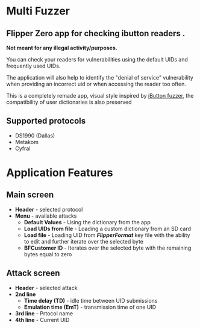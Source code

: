# Multi Fuzzer
## Flipper Zero app for checking ibutton readers .

**Not meant for any illegal activity/purposes.**

You can check your readers for vulnerabilities using the default UIDs and frequently used UIDs.

The application will also help to identify the "denial of service" vulnerability when providing an incorrect uid or when accessing the reader too often.

This is a completely remade app, visual style inspired by [iButton fuzzer](https://github.com/DarkFlippers/unleashed-firmware/tree/58338ff51f6f9857f39ef07d5eb4495cdc02290d/applications/external/ibtn_fuzzer), the compatibility of user dictionaries is also preserved

## Supported protocols

- DS1990 (Dallas)
- Metakom
- Cyfral

# Application Features
## Main screen
- **Header** - selected protocol
- **Menu** - available attacks
    - **Default Values** - Using the dictionary from the app
    - **Load UIDs from file** - Loading a custom dictionary from an SD card
    - **Load file** - Loading UID from ***FlipperFormat*** key file with the ability to edit and further iterate over the selected byte
    - **BFCustomer ID** - Iterates over the selected byte with the remaining bytes equal to zero

## Attack screen
- **Header** - selected attack
- **2nd line**
    - **Time delay (TD)** - idle time between UID submissions
    - **Emulation time (EmT)** - transmission time of one UID
- **3rd line** - Prtocol name
- **4th line** - Current UID